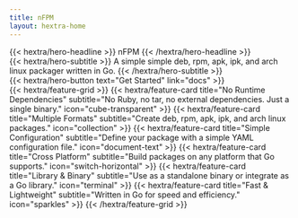 ```yaml
---
title: nFPM
layout: hextra-home
---
```


<div class="hx:mt-6 hx:mb-6">
{{< hextra/hero-headline >}}
    nFPM
{{< /hextra/hero-headline >}}
</div>

<div class="hx:mb-12">
{{< hextra/hero-subtitle >}}
  A simple simple deb, rpm, apk, ipk, and arch linux packager written in Go.
{{< /hextra/hero-subtitle >}}
</div>

<div class="hx:mb-6">
{{< hextra/hero-button text="Get Started" link="docs" >}}
</div>

<div class="hx:mt-6">
{{< hextra/feature-grid >}}
  {{< hextra/feature-card
    title="No Runtime Dependencies"
    subtitle="No Ruby, no tar, no external dependencies. Just a single binary."
    icon="cube-transparent"
  >}}
  {{< hextra/feature-card
    title="Multiple Formats"
    subtitle="Create deb, rpm, apk, ipk, and arch linux packages."
    icon="collection"
  >}}
  {{< hextra/feature-card
    title="Simple Configuration"
    subtitle="Define your package with a simple YAML configuration file."
    icon="document-text"
  >}}
  {{< hextra/feature-card
    title="Cross Platform"
    subtitle="Build packages on any platform that Go supports."
    icon="switch-horizontal"
  >}}
  {{< hextra/feature-card
    title="Library & Binary"
    subtitle="Use as a standalone binary or integrate as a Go library."
    icon="terminal"
  >}}
  {{< hextra/feature-card
    title="Fast & Lightweight"
    subtitle="Written in Go for speed and efficiency."
    icon="sparkles"
  >}}
{{< /hextra/feature-grid >}}
</div>
